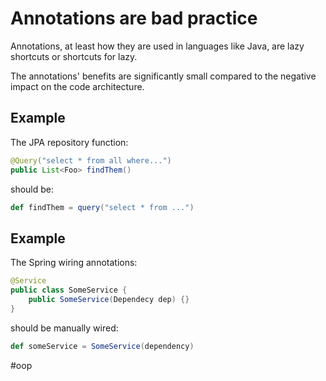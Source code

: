 # Annotations are bad practice

Annotations, at least how they are used in languages like Java, are lazy shortcuts or shortcuts for lazy.

The annotations' benefits are significantly small compared to the negative impact on the code architecture.

## Example

The JPA repository function:

```java
@Query("select * from all where...")
public List<Foo> findThem()
```

should be:

```scala
def findThem = query("select * from ...")
```

## Example

The Spring wiring annotations:

```java
@Service
public class SomeService {
	public SomeService(Dependecy dep) {}
}
```

should be manually wired:

```scala
def someService = SomeService(dependency)
```

#oop